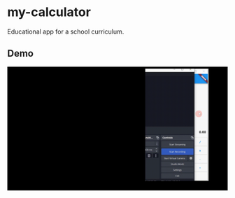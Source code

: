# my-calculator
Educational app for a school curriculum.

## Demo

![App Demo](mycalculator-demo.gif)
